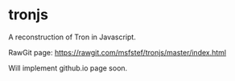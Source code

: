 # tronjs
A reconstruction of Tron in Javascript.

RawGit page: https://rawgit.com/msfstef/tronjs/master/index.html

Will implement github.io page soon.
